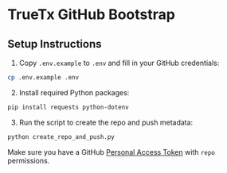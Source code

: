 # TrueTx GitHub Bootstrap

## Setup Instructions

1. Copy `.env.example` to `.env` and fill in your GitHub credentials:

```bash
cp .env.example .env
```

2. Install required Python packages:

```bash
pip install requests python-dotenv
```

3. Run the script to create the repo and push metadata:

```bash
python create_repo_and_push.py
```

Make sure you have a GitHub [Personal Access Token](https://github.com/settings/tokens) with `repo` permissions.
